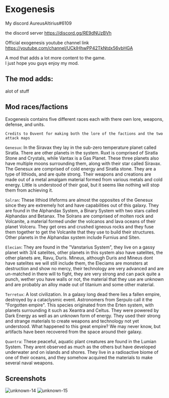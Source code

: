 # Exogenesis

My discord AureusAltirius#6109

the discord server https://discord.gg/RE9dNUzBVh

Official exogenesis youtube channel link https://youtube.com/channel/UCkIHhwPP42TkNtdx56vbHGA

A mod that adds a lot more content to the game.
<br>I just hope you guys enjoy my mod.

## The mod adds:

alot of stuff

## Mod races/factions

Exogenesis contains five different races each with there own lore, weapons, defense, and units.

`Credits to Đuvent for making both the lore of the factions and the two attack maps`

`Genesux`: In the Siravax they lay in the sub-zero temperature planet called Siratla. There are other planets in the
system. Ruxt is comprised of Siratla Stone and Crystals, while Vantax is a Gas Planet. These three planets also have multiple moons surrounding them, along with their star called Siravax. The Genesux are comprised of cold energy and Siratla stone. They are a type of lithiods, and are quite strong. Their weapons and creations are made
out of a metal amalgam material formed from various metals and cold energy. Little is understood of their goal, but it seems like
nothing will stop them from achieving it.

`Solran`: These lithiod lifeforms are almost the opposites of the Genesux since they are extremely hot and have
capabilities out of this galaxy. They are found in the Alphandax System, a Binary System with two stars called Alphandax and Betanax.
The Solrans are comprised of molten rock and Volcanite, a material formed under the volcanos and lava oceans of their
planet Volceru. They get ores and crushed igneous rocks and they fuse them together to get the Volcanite that they
use to build their structures. Other planets in the Alphandax system include Furnius and Siten.

`Elecian`: They are found in the "Vanstarius System", they live on a gassy planet with 3/4 satelites, other planets in
this system also have satelites, the other planets are, Ravu, Duris. Mineus, although Duris and Mineus dont have
satelites we will still include them, the Eleciams are monsters at destruction and show no mercy, their technology are
very advanced and are un-matched in there will to fight, they are very strong and can pack quite a punch, wether you
have walls or not, the material that they use are unknown and are probably an alloy made out of titanium and some other
material.

`Terretux`: A lost civilization. In a galaxy long dead there lies a fallen empire, destroyed by a cataclysmic event.
Astronomers from Serpulo call it the "Forgotten empire". This species originated from the Erten system, with planets
surrounding it such as Xeantra and Celtus. They were powered by Dark Energy as well as an unknown form of energy. They used
their strong and strange materials to create weapons and technology not yet understood. What happened to this great
empire? We may never know, but artifacts have been recovered from the space around their galaxy.

`Quantra`: These peaceful, aquatic plant creatures are found in the Lumian System. They arent observed as much as the
others but have developed underwater and on islands and shores. They live in a radioactive biome of one of their oceans, and they
somehow acquired the materials to make several naval weapons.

## Screenshots

![unknown-14](https://user-images.githubusercontent.com/68311340/118233805-7227c080-b460-11eb-99cd-5ab35cecb273.png)
![unknown-15](https://user-images.githubusercontent.com/68311340/118233809-7358ed80-b460-11eb-8077-b3304aab2e0d.png)
